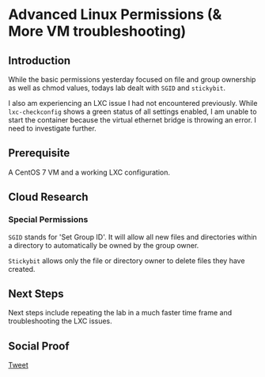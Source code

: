 
# Advanced Linux Permissions (& More VM troubleshooting)

## Introduction

While the basic permissions yesterday focused on file and group ownership as well as chmod values, todays lab dealt with ```SGID``` and ```stickybit```.

I also am experiencing an LXC issue I had not encountered previously. While ```lxc-checkconfig``` shows a green status of all settings enabled, I am unable to start the container because the virtual ethernet bridge is throwing an error. I need to investigate further.

## Prerequisite

A CentOS 7 VM and a working LXC configuration.

## Cloud Research

### Special Permissions

```SGID``` stands for 'Set Group ID'. It will allow all new files and directories within a directory to automatically be owned by the group owner.

```Stickybit``` allows only the file or directory owner to delete files they have created.

## Next Steps

Next steps include repeating the lab in a much faster time frame and troubleshooting the LXC issues. 

## Social Proof

[Tweet]()
